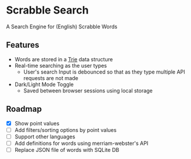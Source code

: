 # Scrabble Search

A Search Engine for (English) Scrabble Words

## Features

- Words are stored in a [Trie](https://en.wikipedia.org/wiki/Trie) data structure
- Real-time searching as the user types
    - User's search Input is debounced so that as they type multiple API requests are not made
- Dark/Light Mode Toggle
    - Saved between browser sessions using local storage

## Roadmap

- [x] Show point values
- [ ] Add filters/sorting options by point values
- [ ] Support other languages
- [ ] Add definitions for words using merriam-webster's API
- [ ] Replace JSON file of words with SQLite DB
